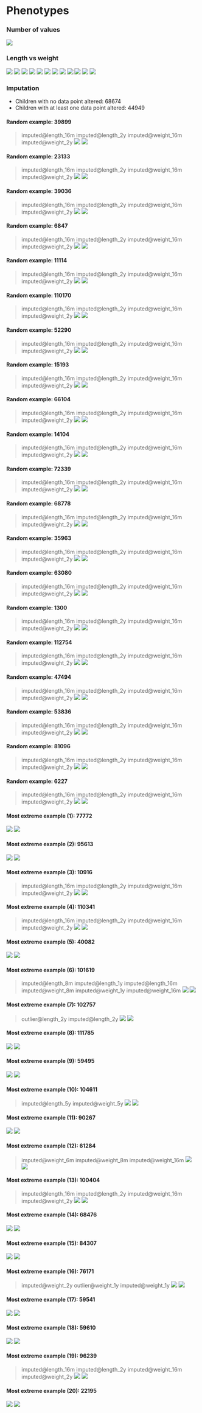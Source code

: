 # Phenotypes
### Number of values
![](plots/n.png)
### Length vs weight
![](plots/length_weight_1.png)
![](plots/length_weight_2.png)
![](plots/length_weight_3.png)
![](plots/length_weight_4.png)
![](plots/length_weight_5.png)
![](plots/length_weight_6.png)
![](plots/length_weight_7.png)
![](plots/length_weight_8.png)
![](plots/length_weight_9.png)
![](plots/length_weight_10.png)
![](plots/length_weight_11.png)
![](plots/length_weight_12.png)
### Imputation
- Children with no data point altered: 68674
- Children with at least one data point altered: 44949
#### Random example: 39899
> imputed@length_16m imputed@length_2y imputed@weight_16m imputed@weight_2y
![](plots/39899_length.png)
![](plots/39899_weight.png)
#### Random example: 23133
> imputed@length_16m imputed@length_2y imputed@weight_16m imputed@weight_2y
![](plots/23133_length.png)
![](plots/23133_weight.png)
#### Random example: 39036
> imputed@length_16m imputed@length_2y imputed@weight_16m imputed@weight_2y
![](plots/39036_length.png)
![](plots/39036_weight.png)
#### Random example: 6847
> imputed@length_16m imputed@length_2y imputed@weight_16m imputed@weight_2y
![](plots/6847_length.png)
![](plots/6847_weight.png)
#### Random example: 11114
> imputed@length_16m imputed@length_2y imputed@weight_16m imputed@weight_2y
![](plots/11114_length.png)
![](plots/11114_weight.png)
#### Random example: 110170
> imputed@length_16m imputed@length_2y imputed@weight_16m imputed@weight_2y
![](plots/110170_length.png)
![](plots/110170_weight.png)
#### Random example: 52290
> imputed@length_16m imputed@length_2y imputed@weight_16m imputed@weight_2y
![](plots/52290_length.png)
![](plots/52290_weight.png)
#### Random example: 15193
> imputed@length_16m imputed@length_2y imputed@weight_16m imputed@weight_2y
![](plots/15193_length.png)
![](plots/15193_weight.png)
#### Random example: 66104
> imputed@length_16m imputed@length_2y imputed@weight_16m imputed@weight_2y
![](plots/66104_length.png)
![](plots/66104_weight.png)
#### Random example: 14104
> imputed@length_16m imputed@length_2y imputed@weight_16m imputed@weight_2y
![](plots/14104_length.png)
![](plots/14104_weight.png)
#### Random example: 72339
> imputed@length_16m imputed@length_2y imputed@weight_16m imputed@weight_2y
![](plots/72339_length.png)
![](plots/72339_weight.png)
#### Random example: 68778
> imputed@length_16m imputed@length_2y imputed@weight_16m imputed@weight_2y
![](plots/68778_length.png)
![](plots/68778_weight.png)
#### Random example: 35963
> imputed@length_16m imputed@length_2y imputed@weight_16m imputed@weight_2y
![](plots/35963_length.png)
![](plots/35963_weight.png)
#### Random example: 63080
> imputed@length_16m imputed@length_2y imputed@weight_16m imputed@weight_2y
![](plots/63080_length.png)
![](plots/63080_weight.png)
#### Random example: 1300
> imputed@length_16m imputed@length_2y imputed@weight_16m imputed@weight_2y
![](plots/1300_length.png)
![](plots/1300_weight.png)
#### Random example: 112754
> imputed@length_16m imputed@length_2y imputed@weight_16m imputed@weight_2y
![](plots/112754_length.png)
![](plots/112754_weight.png)
#### Random example: 47494
> imputed@length_16m imputed@length_2y imputed@weight_16m imputed@weight_2y
![](plots/47494_length.png)
![](plots/47494_weight.png)
#### Random example: 53836
> imputed@length_16m imputed@length_2y imputed@weight_16m imputed@weight_2y
![](plots/53836_length.png)
![](plots/53836_weight.png)
#### Random example: 81096
> imputed@length_16m imputed@length_2y imputed@weight_16m imputed@weight_2y
![](plots/81096_length.png)
![](plots/81096_weight.png)
#### Random example: 6227
> imputed@length_16m imputed@length_2y imputed@weight_16m imputed@weight_2y
![](plots/6227_length.png)
![](plots/6227_weight.png)
#### Most extreme example (1): 77772
> 
![](plots/77772_length.png)
![](plots/77772_weight.png)
#### Most extreme example (2): 95613
> 
![](plots/95613_length.png)
![](plots/95613_weight.png)
#### Most extreme example (3): 10916
> imputed@length_16m imputed@length_2y imputed@weight_16m imputed@weight_2y
![](plots/10916_length.png)
![](plots/10916_weight.png)
#### Most extreme example (4): 110341
> imputed@length_16m imputed@length_2y imputed@weight_16m imputed@weight_2y
![](plots/110341_length.png)
![](plots/110341_weight.png)
#### Most extreme example (5): 40082
> 
![](plots/40082_length.png)
![](plots/40082_weight.png)
#### Most extreme example (6): 101619
> imputed@length_8m imputed@length_1y imputed@length_16m imputed@weight_8m imputed@weight_1y imputed@weight_16m
![](plots/101619_length.png)
![](plots/101619_weight.png)
#### Most extreme example (7): 102757
> outlier@length_2y imputed@length_2y
![](plots/102757_length.png)
![](plots/102757_weight.png)
#### Most extreme example (8): 111785
> 
![](plots/111785_length.png)
![](plots/111785_weight.png)
#### Most extreme example (9): 59495
> 
![](plots/59495_length.png)
![](plots/59495_weight.png)
#### Most extreme example (10): 104611
> imputed@length_5y imputed@weight_5y
![](plots/104611_length.png)
![](plots/104611_weight.png)
#### Most extreme example (11): 90267
> 
![](plots/90267_length.png)
![](plots/90267_weight.png)
#### Most extreme example (12): 61284
> imputed@weight_6m imputed@weight_8m imputed@weight_16m
![](plots/61284_length.png)
![](plots/61284_weight.png)
#### Most extreme example (13): 100404
> imputed@length_16m imputed@length_2y imputed@weight_16m imputed@weight_2y
![](plots/100404_length.png)
![](plots/100404_weight.png)
#### Most extreme example (14): 68476
> 
![](plots/68476_length.png)
![](plots/68476_weight.png)
#### Most extreme example (15): 84307
> 
![](plots/84307_length.png)
![](plots/84307_weight.png)
#### Most extreme example (16): 76171
> imputed@weight_2y outlier@weight_1y imputed@weight_1y
![](plots/76171_length.png)
![](plots/76171_weight.png)
#### Most extreme example (17): 59541
> 
![](plots/59541_length.png)
![](plots/59541_weight.png)
#### Most extreme example (18): 59610
> 
![](plots/59610_length.png)
![](plots/59610_weight.png)
#### Most extreme example (19): 96239
> imputed@length_16m imputed@length_2y imputed@weight_16m imputed@weight_2y
![](plots/96239_length.png)
![](plots/96239_weight.png)
#### Most extreme example (20): 22195
> 
![](plots/22195_length.png)
![](plots/22195_weight.png)
